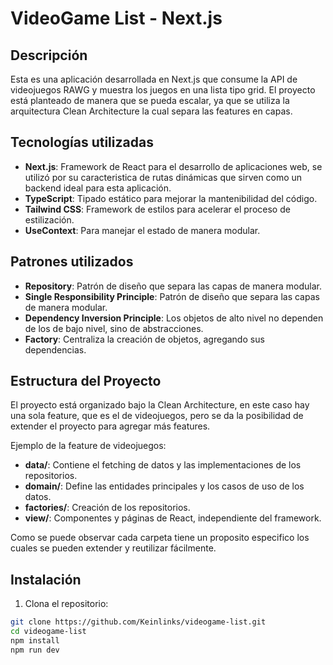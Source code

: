 # VideoGame List - Next.js

## Descripción

Esta es una aplicación desarrollada en Next.js que consume la API de videojuegos RAWG y muestra los juegos en una lista tipo grid. El proyecto está planteado de manera
que se pueda escalar, ya que se utiliza la arquitectura Clean Architecture la cual separa las features en capas.

## Tecnologías utilizadas

- **Next.js**: Framework de React para el desarrollo de aplicaciones web, se utilizó por su caracteristica de rutas dinámicas que sirven como un backend ideal para esta aplicación.
- **TypeScript**: Tipado estático para mejorar la mantenibilidad del código.
- **Tailwind CSS**: Framework de estilos para acelerar el proceso de estilización.
- **UseContext**: Para manejar el estado de manera modular.

## Patrones utilizados

- **Repository**: Patrón de diseño que separa las capas de manera modular.
- **Single Responsibility Principle**: Patrón de diseño que separa las capas de manera modular.
- **Dependency Inversion Principle**: Los objetos de alto nivel no dependen de los de bajo nivel, sino de abstracciones.
- **Factory**: Centraliza la creación de objetos, agregando sus dependencias.

## Estructura del Proyecto

El proyecto está organizado bajo la Clean Architecture, en este caso hay una sola feature, que es el de videojuegos, pero se da la posibilidad de extender el proyecto para agregar más features.

Ejemplo de la feature de videojuegos:

- **data/**: Contiene el fetching de datos y las implementaciones de los repositorios.
- **domain/**: Define las entidades principales y los casos de uso de los datos.
- **factories/**: Creación de los repositorios.
- **view/**: Componentes y páginas de React, independiente del framework.

Como se puede observar cada carpeta tiene un proposito especifico los cuales se pueden extender y reutilizar fácilmente.

## Instalación

1. Clona el repositorio:

```bash
git clone https://github.com/Keinlinks/videogame-list.git
cd videogame-list
npm install
npm run dev
```